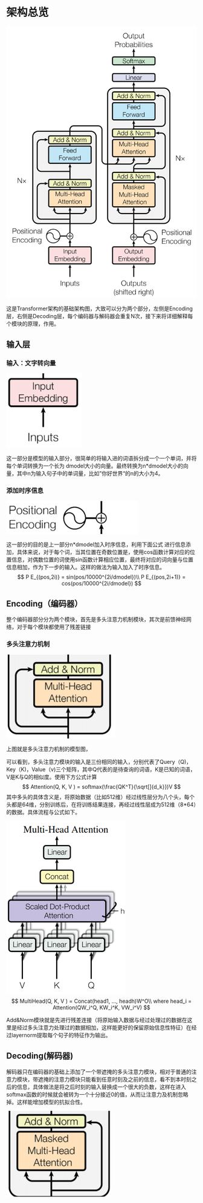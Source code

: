 # 架构总览

![屏幕截图 2024-10-22 084855](./assets/%E5%B1%8F%E5%B9%95%E6%88%AA%E5%9B%BE%202024-10-22%20084855.png)

这是Transformer架构的基础架构图，大致可以分为两个部分，左侧是Encoding层，右侧是Decoding层，每个编码器与解码器会重复N次，接下来将详细解释每个模块的原理，作用。

## 输入层

### 输入：文字转向量

![image-20241022091832732](./assets/image-20241022091832732.png)

这一部分是模型的输入部分，很简单的将输入进的词语拆分成一个一个单词，并将每个单词转换为一个长为 dmodel大小的向量。最终转换为n*dmodel大小的向量，其中n为输入句子中的单词量，比如”你好世界“的n的大小为4。

### 添加时序信息



![image-20241022092150591](./assets/image-20241022092150591.png)

这一部分的目的是上一部分n*dmodel加入时序信息，利用下面公式 进行信息添加，具体来说，对于每个词，当其位置在奇数位置是，使用cos函数计算对应的位置信息，对偶数位置的词使用sin函数计算相应位置，最终将对应的词向量与位置信息相加，作为下一步的输入。这样的做法为输入加入了时序信息。
$$
P E_{(pos,2i)} = sin(pos/10000^{2i/dmodel})\\
P E_{(pos,2i+1)} = cos(pos/10000^{2i/dmodel})
$$
## Encoding（编码器）

整个编码器部分分为两个模块，首先是多头注意力机制模块，其次是前馈神经网络，对于每个模块都使用了残差链接

### 多头注意力机制

![image-20241022093221534](./assets/image-20241022093221534.png)

上图就是多头注意力机制的模型图，

可以看到，多头注意力模块的输入是三份相同的输入，分别代表了Query（Q)，Key（K)，Value（v)三个矩阵，其中Q代表的是待查询的词语，K是已知的词语，V是K与Q的相似度。使用下方公式计算
$$
Attention(Q, K, V ) = softmax(\frac{QK^T}{\sqrt[]{d_k}})V
$$
其中多头的具体含义是，将原始数据（比如512维）经过线性层分为八个头，每个头都是64维，分别训练后，在将训练结果连接，再经过线性层成为512维（8*64）的数据。具体流程与公式如下。

![image-20241022103316461](./assets/image-20241022103316461.png)
$$
MultiHead(Q, K, V ) = Concat(head1, ..., headh)W^O\\
where head_i = Attention(QW_i^Q, KW_i^K, VW_i^V)
$$


Add&Norm模块就是先进行残差连接（将原始输入数据与经过处理过的数据在这里是经过多头注意力处理过的数据相加，这样能更好的保留原始信息性特征）在经过layernorm提取每个句子的特征作为输出。

## Decoding(解码器)

解码器只在编码器的基础上添加了一个带遮掩的多头注意力模块，相对于普通的注意力模块，带遮掩的注意力模块只能看到任意时刻及之前的信息，看不到本时刻之后的信息，具体做法是将之后时刻的输入替换成一个很大的负数，这样在进入softmax函数的时候就会被转为一个十分接近0的值，从而让注意力及机制忽略掉。这样能增加模型的抗拟合性。

![image-20241022102209523](./assets/image-20241022102209523.png)